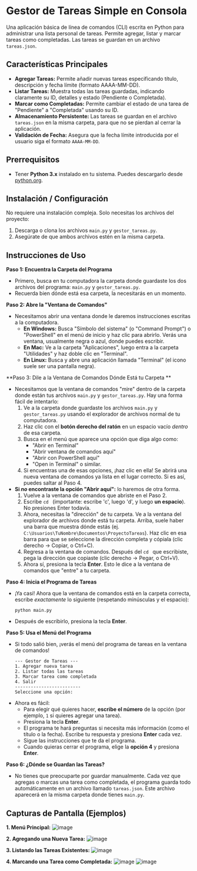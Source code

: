# Gestor de Tareas Simple en Consola

Una aplicación básica de línea de comandos (CLI) escrita en Python para administrar una lista personal de tareas. Permite agregar, listar y marcar tareas como completadas. Las tareas se guardan en un archivo `tareas.json`.

## Características Principales

* **Agregar Tareas:** Permite añadir nuevas tareas especificando título, descripción y fecha límite (formato AAAA-MM-DD).
* **Listar Tareas:** Muestra todas las tareas guardadas, indicando claramente su ID, detalles y estado (Pendiente o Completada).
* **Marcar como Completadas:** Permite cambiar el estado de una tarea de "Pendiente" a "Completada" usando su ID.
* **Almacenamiento Persistente:** Las tareas se guardan en el archivo `tareas.json` en la misma carpeta, para que no se pierdan al cerrar la aplicación.
* **Validación de Fecha:** Asegura que la fecha límite introducida por el usuario siga el formato `AAAA-MM-DD`.

## Prerrequisitos

* Tener **Python 3.x** instalado en tu sistema. Puedes descargarlo desde [python.org](https://www.python.org/).

## Instalación / Configuración

No requiere una instalación compleja. Solo necesitas los archivos del proyecto:

1.  Descarga o clona los archivos `main.py` y `gestor_tareas.py`.
2.  Asegúrate de que ambos archivos estén en la misma carpeta.

## Instrucciones de Uso

**Paso 1: Encuentra la Carpeta del Programa**

* Primero, busca en tu computadora la carpeta donde guardaste los dos archivos del programa: `main.py` y `gestor_tareas.py`.
* Recuerda bien dónde está esa carpeta, la necesitarás en un momento.

**Paso 2: Abre la "Ventana de Comandos"**

* Necesitamos abrir una ventana donde le daremos instrucciones escritas a la computadora.
    * **En Windows:** Busca "Símbolo del sistema" (o "Command Prompt") o "PowerShell" en el menú de inicio y haz clic para abrirlo. Verás una ventana, usualmente negra o azul, donde puedes escribir.
    * **En Mac:** Ve a la carpeta "Aplicaciones", luego entra a la carpeta "Utilidades" y haz doble clic en "Terminal".
    * **En Linux:** Busca y abre una aplicación llamada "Terminal" (el icono suele ser una pantalla negra).

**Paso 3: Dile a la Ventana de Comandos Dónde Está tu Carpeta **

* Necesitamos que la ventana de comandos "mire" dentro de la carpeta donde están tus archivos `main.py` y `gestor_tareas.py`. Hay una forma fácil de intentarlo:
    1.  Ve a la carpeta donde guardaste los archivos `main.py` y `gestor_tareas.py` usando el explorador de archivos normal de tu computadora.
    2.  Haz clic con el **botón derecho del ratón** en un espacio vacío *dentro* de esa carpeta.
    3.  Busca en el menú que aparece una opción que diga algo como:
        * "Abrir en Terminal"
        * "Abrir ventana de comandos aquí"
        * "Abrir con PowerShell aquí"
        * "Open in Terminal" o similar.
    4.  Si encuentras una de esas opciones, ¡haz clic en ella! Se abrirá una nueva ventana de comandos ya lista en el lugar correcto. Si es así, puedes saltar al Paso 4.
* **Si *no* encontraste la opción "Abrir aquí":** lo haremos de otra forma.
    1.  Vuelve a la ventana de comandos que abriste en el Paso 2.
    2.  Escribe `cd ` (importante: escribe 'c', luego 'd', y luego **un espacio**). No presiones Enter todavía.
    3.  Ahora, necesitas la "dirección" de tu carpeta. Ve a la ventana del explorador de archivos donde está tu carpeta. Arriba, suele haber una barra que muestra dónde estás (ej. `C:\Usuarios\TuNombre\Documentos\ProyectoTareas`). Haz clic en esa barra para que se seleccione la dirección completa y cópiala (clic derecho -> Copiar, o Ctrl+C).
    4.  Regresa a la ventana de comandos. Después del `cd ` que escribiste, pega la dirección que copiaste (clic derecho -> Pegar, o Ctrl+V).
    5.  Ahora sí, presiona la tecla **Enter**. Esto le dice a la ventana de comandos que "entre" a tu carpeta.

**Paso 4: Inicia el Programa de Tareas**

* ¡Ya casi! Ahora que la ventana de comandos está en la carpeta correcta, escribe *exactamente* lo siguiente (respetando minúsculas y el espacio):
    ```
    python main.py
    ```
* Después de escribirlo, presiona la tecla **Enter**.

**Paso 5: Usa el Menú del Programa**

* Si todo salió bien, ¡verás el menú del programa de tareas en la ventana de comandos!
    ```
    --- Gestor de Tareas ---
    1. Agregar nueva tarea
    2. Listar todas las tareas
    3. Marcar tarea como completada
    4. Salir
    -------------------------
    Seleccione una opción:
    ```
* Ahora es fácil:
    * Para elegir qué quieres hacer, **escribe el número** de la opción (por ejemplo, `1` si quieres agregar una tarea).
    * Presiona la tecla **Enter**.
    * El programa te hará preguntas si necesita más información (como el título o la fecha). Escribe tu respuesta y presiona **Enter** cada vez.
    * Sigue las instrucciones que te da el programa.
    * Cuando quieras cerrar el programa, elige la **opción 4** y presiona **Enter**.

**Paso 6: ¿Dónde se Guardan las Tareas?**

* No tienes que preocuparte por guardar manualmente. Cada vez que agregas o marcas una tarea como completada, el programa guarda todo automáticamente en un archivo llamado `tareas.json`. Este archivo aparecerá en la misma carpeta donde tienes `main.py`.


## Capturas de Pantalla (Ejemplos)

**1. Menú Principal:**
![image](https://github.com/user-attachments/assets/2c741eed-d4e2-4d9d-bb7b-cbcab0eb7229)

**2. Agregando una Nueva Tarea:**
![image](https://github.com/user-attachments/assets/356b51cd-c692-483d-9fc2-236190c59738)

**3. Listando las Tareas Existentes:**
![image](https://github.com/user-attachments/assets/8fe6632e-3cf9-4bc0-8b14-3eb13511bf62)


**4. Marcando una Tarea como Completada:**
![image](https://github.com/user-attachments/assets/437d2dbd-09ce-41ff-b058-0c49ea322de5)
![image](https://github.com/user-attachments/assets/d99f204d-2244-4ef9-bd2b-3eaa8db36ca0)

